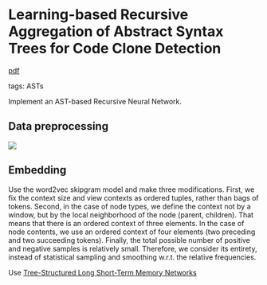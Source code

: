 # Learning-based Recursive Aggregation of Abstract Syntax Trees for Code Clone Detection

[pdf](https://pvs.ifi.uni-heidelberg.de/fileadmin/papers/2019/Buech-Andrzejak-SANER2019.pdf)

tags: ASTs

Implement an AST-based Recursive Neural Network.

## Data preprocessing

![](https://i.loli.net/2019/10/18/Mn3Zbq8NLUPDCFg.png)

## Embedding

Use the word2vec skipgram model and make three modifications. First, we fix the context size and view contexts as ordered tuples, rather than bags of tokens. Second, in the case of node types, we define the context not by a window, but by the local neighborhood of the node (parent, children). That means that there is an ordered context of three elements. In the case of node contents, we use an ordered context of four elements (two preceding and two succeeding tokens). Finally, the total possible number of positive and negative samples is relatively small. Therefore, we consider its entirety, instead of statistical sampling and smoothing w.r.t. the relative frequencies.

Use [Tree-Structured Long Short-Term Memory Networks](https://github.com/stanfordnlp/treelstm)